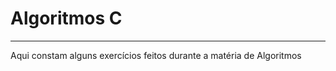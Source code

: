 # Algoritmos C
--------------------------------------------------------------
Aqui constam alguns exercícios feitos durante a matéria de Algoritmos

